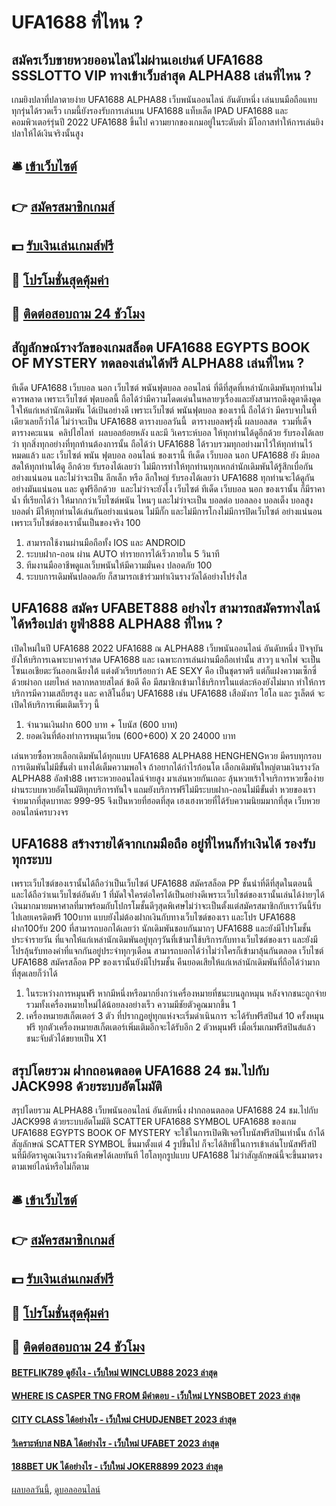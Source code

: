# UFA1688 ที่ไหน ?
## สมัครเว็บขายหวยออนไลน์ไม่ผ่านเอเย่นต์ UFA1688 SSSLOTTO VIP ทางเข้าเว็บล่าสุด ALPHA88 เล่นที่ไหน ?
เกมยิงปลาที่ปลาตายง่าย UFA1688 ALPHA88 เว็บพนันออนไลน์ อันดับหนึ่ง เล่นบนมือถือแทบทุกรุ่นได้รวดเร็ว เกมนี้ยังรองรับการเล่นบน UFA1688 แท็บเล็ต IPAD UFA1688 และคอมพิวเตอร์รุ่นปี 2022 UFA1688 ขึ้นไป ความยากของเกมอยู่ในระดับต่ำ มีโอกาสทำให้การเล่นยิงปลาให้ได้เงินจริงนั้นสูง

## 🛎 [เข้าเว็บไซต์](https://bit.ly/3SdLNi2)
## 👉 [สมัครสมาชิกเกมส์](https://bit.ly/3SdLNi2)
## 💵 [รับเงินเล่นเกมส์ฟรี](https://bit.ly/3dyRKHj)
## 👑 [โปรโมชั่นสุดคุ้มค่า](https://bit.ly/3dyRKHj)
## 📱 [ติดต่อสอบถาม 24 ชัวโมง](https://bit.ly/3dyRKHj)

## สัญลักษณ์รางวัลของเกมสล็อต UFA1688 EGYPTS BOOK OF MYSTERY ทดลองเล่นได้ฟรี ALPHA88 เล่นที่ไหน ?
ทีเด็ด UFA1688 เว็บบอล นอก เว็บไซต์ พนันฟุตบอล ออนไลน์ ที่ดีที่สุดที่เหล่านักเดิมพันทุกท่านไม่ควรพลาด เพราะเว็บไซต์ ฟุตบอลนี้ ถือได้ว่ามีความโดดเด่นในหลายๆเรื่องและยังสามารถดึงดูตาดึงดูดใจให้แก่เหล่านักเดิมพัน ได้เป้นอย่างดี เพราะเว็บไซต์ พนันฟุตบอล ของเรานี้ ถือได้ว่า มีครบจบในที่เดียวเลยก็ว่าได้ ไม่ว่าจะเป็น UFA1688 ตารางบอลวันนี้  ตารางบอลพรุ้งนี้ ผลบอลสด  รวมที่เด็จ  ตารางคะแนน  คลิปไฮไลท์  ผลบอลย้อยหลัง และมี วิเคราะห์บอล ให้ทุกท่านได้ดูอีกด้วย รับรองได้เลยว่า ทุกสิ่งทุกอย่างที่ทุกท้านต้องการนั้น ถือได้ว่า UFA1688 ได้รวบรวมทุกอย่างมาไว้ให้ทุกท่านไว้หมดแล้ว และ เว็บไซต์ พนัน ฟุตบอล ออนไลน์ ของเรานี้ ทีเด็ด เว็บบอล นอก UFA1688 ยัง มีบอลสดให้ทุกท่านได้ดู อีกด้วย รับรองได้เลยว่า ไม่มีการทำให้ทุกท่านทุกเหกล่านักเดิมพันได้รู้สึกเบื่อกันอย่างแน่นอน และไม่ว่าจะเป็น ลีกเล็ก หรือ ลีกใหญ่ รับรองได้เลยว่า UFA1688 ทุกท่านจะได้ดูกันอย่างมันแน่นอน และ ดูฟรีอีกด้วย  และไม่ว่าจะยังไง เว็บไซต์ ทีเด็ด เว็บบอล นอก ของเรานั้น ก็มีราคาน้ำ ที่เรียกได้ว่า ให้มากกว่าเว็บไซต์พนัน ไหนๆ และไม่ว่าจะเป็น บอลต่อ บอลลอง บอลเต็ง บอลสูง บอลต่ำ มีให้ทุกท่านได้เล่นกันอย่างแน่นอน ไม่มีกั๊ก และไม่มีการโกงไม่มีการปิดเว็บไซต์ อย่างแน่นอน เพราะเว็บไซต์ของเรานั้นเป็นของจริง 100
1. สามารถใช้งานผ่านมือถือทั้ง IOS และ ANDROID
2. ระบบฝาก-ถอน ผ่าน AUTO ทำรายการได้เร็วภายใน 5 วินาที
3. ทีมงานมืออาชีพดูแลเว็บพนันให้มีความมั่นคง ปลอดภัย 100
4. ระบบการเดิมพันปลอดภัย ก็สามารถเข้าร่วมทำเงินรางวัลได้อย่างโปร่งใส

## UFA1688 สมัคร UFABET888 อย่างไร สามารถสมัครทางไลน์ได้หรือเปล่า ยูฟ่า888 ALPHA88 ที่ไหน ?
เปิดใหม่ในปี UFA1688 2022 UFA1688 ณ ALPHA88 เว็บพนันออนไลน์ อันดับหนึ่ง ปัจจุบันยังให้บริการเฉพาะบาคาร่าสด UFA1688 และ เฉพาะการเล่นผ่านมือถือเท่านั้น สาวๆ แจกไพ่ จะเป็นโซนเอเชียตะวันออกเฉียงใต้ แต่งตัวเรียบร้อยกว่า AE SEXY คือ เป็นชุดราตรี แต่ก็แฝงความเซ็กซี่ด้วยผ่าอก เผยไหล่ หลากหลายสไตล์ ข้อดี คือ มีสมาชิกเข้ามาใช้บริการในแต่ละห้องยังไม่มาก ทำให้การบริการมีความเสถียรสูง และ คาสิโนอื่นๆ UFA1688 เช่น UFA1688 เสือมังกร ไฮโล และ รูเล็ตต์ จะเปิดให้บริการเพิ่มเติมเร็วๆ นี้
1. จำนวนเงินฝาก 600 บาท + โบนัส (600 บาท)
2. ยอดเงินที่ต้องทำการหมุนเวียน (600+600) X 20 24000 บาท

เล่นหวยซื้อหวยเลือกเดิมพันได้ทุกแบบ UFA1688 ALPHA88 HENGHENGหวย มีครบทุกรอบการเดิมพันไม่มีขั้นต่ำ แทงได้เต็มความพอใจ ถ้าอยากได้กำไรก้อนโต เลือกเดิมพันใหญ่ตามเงินรางวัล ALPHA88 อัลฟ่า88 เพราะหวยออนไลน์จ่ายสูง มาเล่นหวยกันเถอะ ลุ้นหวยเร้าใจบริการหวยซื้อง่าย ผ่านระบบหวยอัตโนมัติทุกบริการทันใจ แถมยังบริการฟรีไม่มีระบบฝาก-ถอนไม่มีขั้นต่ำ หวยของเราจ่ายมากที่สุดบาทละ 999-95 จึงเป็นหวยที่ฮอตที่สุด เฮงเฮงหวยที่ได้รับความนิยมมากที่สุด เว็บหวยออนไลน์ครบวงจร

## UFA1688 สร้างรายได้จากเกมมือถือ อยู่ที่ไหนก็ทำเงินได้ รองรับทุกระบบ
เพราะเว็บไซต์ของเรานั้นได้ถือว่าเป็นเว็บไซต์ UFA1688 สมัครสล็อต PP ชั้นนำที่ดีที่สุดในตอนนี้ และได้ถือว่าเนเว็บไซต์อันดับ 1 ที่มัดใจใครต่อใครได้เป็นอย่างดีเพราะเว็บไซต์ของเรานั้นเล่นได้ง่ายๆได้เงินมากมายมหาศาลที่มาพร้อมกับโปกรโมชั้นดีๆสุดพิเศษไม่ว่าจะเป็นตั้งแต่สมัครสมาชิกกับเราวันนี้รับไปเลยเครดิตฟรี 100บาท แบบยังไม่ต้องฝากเงินกับทางเว็บไซต์ของเรา และโปร UFA1688 ฝาก100รับ 200 ที่สามารถบอกได้เลยว่า นักเดิมพันชอบกันมากๆ UFA1688 และยังมีโปรโมชั้นประจำรายวัน ที่แจกให้แก่เหล่านักเดิมพันอยู่ทุกๆวันที่เข้ามาใช้บริการกับทางเว็บไซต์ของเรา และยังมีโปรลุ้นรับทองคำที่แจกกันอยู่ประจำทุกๆเดือน สามารถบอกได้ว่าไม่ว่าใครก็เข้ามาลุ้นกันตลอด เว็บไซต์ UFA1688 สมัครสล็อต PP ของเรานั้นยังมีโปรมชั้น คืนยอดเสียให้แก่เหล่านักเดิมพันที่ถือได้ว่ามากที่สุดเลยก็ว่าได้
1. ในระหว่างการหมุนฟรี หากมีหนึ่งหรือมากยิ่งกว่าเครื่องหมายที่ชนะบนลูกหมุน หลังจากชนะถูกจ่ายรวมทั้งเครื่องหมายใหม่ได้น้อยลงอย่างเร็ว ความมีชัยตัวคูณมากขึ้น 1
2. เครื่องหมายสเก็ตเตอร์ 3 ตัว ที่ปรากฏอยู่ทุกแห่งจะเริ่มดำเนินการ จะได้รับฟรีสปินส์ 10 ครั้งหมุนฟรี ทุกตัวเครื่องหมายสเก็ตเตอร์เพิ่มเติมอีกจะได้รับอีก 2 ตัวหมุนฟรี เมื่อเริ่มเกมฟรีสปินส์แล้ว ชนะจับตัวได้ขยายเป็น X1

## สรุปโดยรวม ฝากถอนตลอด UFA1688 24 ชม.ไปกับ JACK998 ด้วยระบบอัตโมมัติ
สรุปโดยรวม ALPHA88 เว็บพนันออนไลน์ อันดับหนึ่ง ฝากถอนตลอด UFA1688 24 ชม.ไปกับ JACK998 ด้วยระบบอัตโมมัติ SCATTER UFA1688 SYMBOL UFA1688 ของเกม UFA1688 EGYPTS BOOK OF MYSTERY จะใช้ในการเปิดฟีเจอร์โบนัสฟรีสปินเท่านั้น ถ้าได้สัญลักษณ์ SCATTER SYMBOL ขึ้นมาตั้งแต่ 4 รูปขึ้นไป ก็จะได้สิทธิ์ในการเข้าเล่นโบนัสฟรีสปินที่มีอัตราคูณเงินรางวัลพิเศษได้เลยทันที ไฮโลทุกรูปแบบ UFA1688 ไม่ว่าสัญลักษณ์นี้จะขึ้นมาตรงตามเพย์ไลน์หรือไม่ก็ตาม

## 🛎 [เข้าเว็บไซต์](https://bit.ly/3SdLNi2)
## 👉 [สมัครสมาชิกเกมส์](https://bit.ly/3SdLNi2)
## 💵 [รับเงินเล่นเกมส์ฟรี](https://bit.ly/3dyRKHj)
## 👑 [โปรโมชั่นสุดคุ้มค่า](https://bit.ly/3dyRKHj)
## 📱 [ติดต่อสอบถาม 24 ชัวโมง](https://bit.ly/3dyRKHj)

#### [BETFLIK789 ดูยังไง - เว็บใหม่ WINCLUB88 2023 ล่าสุด](https://atom.io/themes/betflik789%20ดูยังไง%20-%20เว็บใหม่%20winclub88%202023%20ล่าสุด)
#### [WHERE IS CASPER TNG FROM มีคำตอบ - เว็บใหม่ LYNSBOBET 2023 ล่าสุด](https://atom.io/themes/where%20is%20casper%20tng%20from%20มีคำตอบ%20-%20เว็บใหม่%20lynsbobet%202023%20ล่าสุด)
#### [CITY CLASS ได้อย่างไร - เว็บใหม่ CHUDJENBET 2023 ล่าสุด](https://atom.io/themes/city%20class%20ได้อย่างไร%20-%20เว็บใหม่%20chudjenbet%202023%20ล่าสุด)
#### [วิเคราะห์บาส NBA ได้อย่างไร - เว็บใหม่ UFABET 2023 ล่าสุด](https://atom.io/themes/วิเคราะห์บาส%20nba%20ได้อย่างไร%20-%20เว็บใหม่%20ufabet%202023%20ล่าสุด)
#### [188BET UK ได้อย่างไร - เว็บใหม่ JOKER8899 2023 ล่าสุด](https://atom.io/themes/188bet%20uk%20ได้อย่างไร%20-%20เว็บใหม่%20joker8899%202023%20ล่าสุด)

[ผลบอลวันนี้](https://siamsport.tv "ผลบอลวันนี้"), [ดูบอลออนไลน์](https://siamsport.tv/ดูบอลสด "ดูบอลออนไลน์")